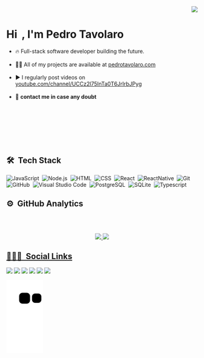 
<img align="right" height="450em" src="https://raw.githubusercontent.com/gist/PedroTavolaro/b484c57b9ee89ccdcb3e06d0c2c5f18c/raw/c46e94a8a18dc1d6695105046ed57863bd5a4059/githubcard.svg"/>
<h1 align="left">Hi <img src="https://raw.githubusercontent.com/kaueMarques/kaueMarques/master/hi.gif" width="5px" height="45px">, I'm Pedro Tavolaro</h1>



- 🔥 Full-stack software developer building the future. 
<br><br>
- 👨‍💻 All of my projects are available at [pedrotavolaro.com](https://www.pedrotavolaro.com)
<br><br>
- ▶️ I regularly post videos on [youtube.com/channel/UCCz2l75InTa0T6JrIrbJPyg](https://youtube.com/channel/UCCz2l75InTa0T6JrIrbJPyg)
<br><br>
- 💬 **contact me in case any doubt**

<br><br>
<br><br>
<br><br>



## 🛠 &nbsp;Tech Stack

![JavaScript](https://img.shields.io/badge/-JavaScript-05122A?style=flat&logo=javascript)&nbsp;
![Node.js](https://img.shields.io/badge/-Node.js-05122A?style=flat&logo=node.js)&nbsp;
![HTML](https://img.shields.io/badge/-HTML-05122A?style=flat&logo=HTML5)&nbsp;
![CSS](https://img.shields.io/badge/-CSS-05122A?style=flat&logo=CSS3&logoColor=1572B6)&nbsp;
![React](https://img.shields.io/badge/-React-05122A?style=flat&logo=react)&nbsp;
![ReactNative](https://img.shields.io/badge/-ReactNative-05122A?style=flat&logo=react)&nbsp;
![Git](https://img.shields.io/badge/-Git-05122A?style=flat&logo=git)&nbsp;
![GitHub](https://img.shields.io/badge/-GitHub-05122A?style=flat&logo=github)&nbsp;
![Visual Studio Code](https://img.shields.io/badge/-Visual%20Studio%20Code-05122A?style=flat&logo=visual-studio-code&logoColor=007ACC)&nbsp;
![PostgreSQL](https://img.shields.io/badge/-PostgreSQL-05122A?style=flat&logo=postgresql)&nbsp;
![SQLite](https://img.shields.io/badge/-SQLite-05122A?style=flat&logo=sqlite)&nbsp;
![Typescript](https://img.shields.io/badge/-TypeScript-05122A?style=flat&logo=typescript)&nbsp;


## ⚙️ &nbsp;GitHub Analytics

<br><br>
<div align="center">
  <a href="https://github.com/PedroTavolaro">
  <img height="180em" src="https://github-readme-stats.vercel.app/api?username=pedrotavolaro&show_icons=true&theme=dracula&include_all_commits=true&count_private=true"/>
  <img height="180em" src="https://github-readme-stats.vercel.app/api/top-langs/?username=pedrotavolaro&layout=compact&langs_count=7&theme=dracula"/>
</div>

## 👨🏽‍🦲 &nbsp;Social Links

 <a href="https://youtube.com/channel/UCCz2l75InTa0T6JrIrbJPyg" target="_blank"><img src="https://img.shields.io/badge/YouTube-FF0000?style=for-the-badge&logo=youtube&logoColor=white" target="_blank"></a>
  <a href="https://www.instagram.com/pedro_tavolaro.developer/" target="_blank"><img src="https://img.shields.io/badge/-Instagram-%23E4405F?style=for-the-badge&logo=instagram&logoColor=white" target="_blank"></a>
 	<a href="https://www.twitch.tv/pedro_tavolaro" target="_blank"><img src="https://img.shields.io/badge/Twitch-9146FF?style=for-the-badge&logo=twitch&logoColor=white" target="_blank"></a>
 <a href="https://discord.gg/Jqf26WYn" target="_blank"><img src="https://img.shields.io/badge/Discord-7289DA?style=for-the-badge&logo=discord&logoColor=white" target="_blank"></a> 
  <a href = "mailto:phtc-pedro@hotmail.com"><img src="https://img.shields.io/badge/-Hotmail-%23333?style=for-the-badge&logo=microsoft-outlook" target="_blank"></a>
  <a href="https://www.linkedin.com/in/pedrotavolaro/" target="_blank"><img src="https://img.shields.io/badge/-LinkedIn-%230077B5?style=for-the-badge&logo=linkedin&logoColor=white" target="_blank"></a> 
 

 ![Snake animation](https://github.com/rafaballerini/rafaballerini/blob/output/github-contribution-grid-snake.svg)
